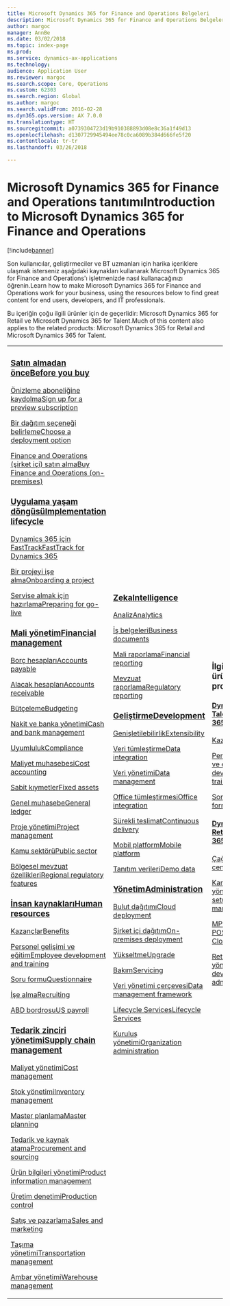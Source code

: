 ```yaml
---
title: Microsoft Dynamics 365 for Finance and Operations Belgeleri
description: Microsoft Dynamics 365 for Finance and Operations Belgeleri.
author: margoc
manager: AnnBe
ms.date: 03/02/2018
ms.topic: index-page
ms.prod: 
ms.service: dynamics-ax-applications
ms.technology: 
audience: Application User
ms.reviewer: margoc
ms.search.scope: Core, Operations
ms.custom: 62303
ms.search.region: Global
ms.author: margoc
ms.search.validFrom: 2016-02-28
ms.dyn365.ops.version: AX 7.0.0
ms.translationtype: HT
ms.sourcegitcommit: a0739304723d19b910388893d08e8c36a1f49d13
ms.openlocfilehash: d1307729945494ee78c0ca6089b384d666fe5f20
ms.contentlocale: tr-tr
ms.lasthandoff: 03/26/2018

---
```


# <a name="introduction-to-microsoft-dynamics-365-for-finance-and-operations"></a><span data-ttu-id="6b8f3-103">Microsoft Dynamics 365 for Finance and Operations tanıtımı</span><span class="sxs-lookup"><span data-stu-id="6b8f3-103">Introduction to Microsoft Dynamics 365 for Finance and Operations</span></span>
[!include[banner](includes/banner.md)]

<span data-ttu-id="6b8f3-104">Son kullanıcılar, geliştirmeciler ve BT uzmanları için harika içeriklere ulaşmak isterseniz aşağıdaki kaynakları kullanarak Microsoft Dynamics 365 for Finance and Operations'ı işletmenizde nasıl kullanacağınızı öğrenin.</span><span class="sxs-lookup"><span data-stu-id="6b8f3-104">Learn how to make Microsoft Dynamics 365 for Finance and Operations work for your business, using the resources below to find great content for end users, developers, and IT professionals.</span></span> 

<span data-ttu-id="6b8f3-105">Bu içeriğin çoğu ilgili ürünler için de geçerlidir: Microsoft Dynamics 365 for Retail ve Microsoft Dynamics 365 for Talent.</span><span class="sxs-lookup"><span data-stu-id="6b8f3-105">Much of this content also applies to the related products: Microsoft Dynamics 365 for Retail and Microsoft Dynamics 365 for Talent.</span></span> 

<table>
<colgroup>
<col width="33%" />
<col width="33%" />
<col width="33%" />
</colgroup>
<tbody>
<tr class="odd">
<td>
<h3><span data-ttu-id="6b8f3-106"><a href="get-started/before-you-buy.md">Satın almadan önce</a></span><span class="sxs-lookup"><span data-stu-id="6b8f3-106"><a href="get-started/before-you-buy.md">Before you buy</a></span></span></h3>
<p><span data-ttu-id="6b8f3-107"><a href="../dev-itpro/dev-tools/sign-up-preview-subscription.md">Önizleme aboneliğine kaydolma</a></span><span class="sxs-lookup"><span data-stu-id="6b8f3-107"><a href="../dev-itpro/dev-tools/sign-up-preview-subscription.md">Sign up for a preview subscription</a></span></span></p>
 <p><span data-ttu-id="6b8f3-108"><a href="../dev-itpro/deployment/choose-deployment-type.md">Bir dağıtım seçeneği belirleme</a></span><span class="sxs-lookup"><span data-stu-id="6b8f3-108"><a href="../dev-itpro/deployment/choose-deployment-type.md">Choose a deployment option</a></span></span></p>
 <p><span data-ttu-id="6b8f3-109"><a href="get-started/purchase-on-premises.md">Finance and Operations (şirket içi) satın alma</a></span><span class="sxs-lookup"><span data-stu-id="6b8f3-109"><a href="get-started/purchase-on-premises.md">Buy Finance and Operations (on-premises)</a></span></span></p>

<h3><span data-ttu-id="6b8f3-110"><a href="imp-lifecycle/implementation-lifecycle.md">Uygulama yaşam döngüsü</a></span><span class="sxs-lookup"><span data-stu-id="6b8f3-110"><a href="imp-lifecycle/implementation-lifecycle.md">Implementation lifecycle</a></span></span></h3>
<p><span data-ttu-id="6b8f3-111"><a href="get-started/fasttrack-dynamics-365-overview.md">Dynamics 365 için FastTrack</a></span><span class="sxs-lookup"><span data-stu-id="6b8f3-111"><a href="get-started/fasttrack-dynamics-365-overview.md">FastTrack for Dynamics 365</a></span></span></p>
<p><span data-ttu-id="6b8f3-112"><a href="imp-lifecycle/onboard.md">Bir projeyi işe alma</a></span><span class="sxs-lookup"><span data-stu-id="6b8f3-112"><a href="imp-lifecycle/onboard.md">Onboarding a project</a></span></span></p>
<p><span data-ttu-id="6b8f3-113"><a href="imp-lifecycle/prepare-go-live.md">Servise almak için hazırlama</a></span><span class="sxs-lookup"><span data-stu-id="6b8f3-113"><a href="imp-lifecycle/prepare-go-live.md">Preparing for go-live</a></span></span></p>
  
<h3><span data-ttu-id="6b8f3-114"><a href="../financials/index.md">Mali yönetim</a></span><span class="sxs-lookup"><span data-stu-id="6b8f3-114"><a href="../financials/index.md">Financial management</a></span></span></h3>
<p><span data-ttu-id="6b8f3-115"><a href="../financials/accounts-payable/accounts-payable.md">Borç hesapları</a></span><span class="sxs-lookup"><span data-stu-id="6b8f3-115"><a href="../financials/accounts-payable/accounts-payable.md">Accounts payable</a></span></span></p>
<p><span data-ttu-id="6b8f3-116"><a href="../financials/accounts-receivable/accounts-receivable.md">Alacak hesapları</a></span><span class="sxs-lookup"><span data-stu-id="6b8f3-116"><a href="../financials/accounts-receivable/accounts-receivable.md">Accounts receivable</a></span></span></p>
<p><span data-ttu-id="6b8f3-117"><a href="../financials/budgeting/budgeting-overview.md">Bütçeleme</a></span><span class="sxs-lookup"><span data-stu-id="6b8f3-117"><a href="../financials/budgeting/budgeting-overview.md">Budgeting</a></span></span></p>
<p><span data-ttu-id="6b8f3-118"><a href="../financials/cash-bank-management/cash-bank-management.md">Nakit ve banka yönetimi</a></span><span class="sxs-lookup"><span data-stu-id="6b8f3-118"><a href="../financials/cash-bank-management/cash-bank-management.md">Cash and bank management</a></span></span></p>
<p><span data-ttu-id="6b8f3-119"><a href="../financials/general-ledger/audit-policy-rules.md">Uyumluluk</a></span><span class="sxs-lookup"><span data-stu-id="6b8f3-119"><a href="../financials/general-ledger/audit-policy-rules.md">Compliance</a></span></span></p>
<p><span data-ttu-id="6b8f3-120"><a href="../financials/cost-accounting/cost-accounting-home-page.md">Maliyet muhasebesi</a></span><span class="sxs-lookup"><span data-stu-id="6b8f3-120"><a href="../financials/cost-accounting/cost-accounting-home-page.md">Cost accounting</a></span></span></p>
<p><span data-ttu-id="6b8f3-121"><a href="../financials/fixed-assets/fixed-assets.md">Sabit kıymetler</a></span><span class="sxs-lookup"><span data-stu-id="6b8f3-121"><a href="../financials/fixed-assets/fixed-assets.md">Fixed assets</a></span></span></p>
<p><span data-ttu-id="6b8f3-122"><a href="../financials/general-ledger/general-ledger.md">Genel muhasebe</a></span><span class="sxs-lookup"><span data-stu-id="6b8f3-122"><a href="../financials/general-ledger/general-ledger.md">General ledger</a></span></span></p>
<p><span data-ttu-id="6b8f3-123"><a href="../financials/project-management/overview-project-management-accounting.md">Proje yönetimi</a></span><span class="sxs-lookup"><span data-stu-id="6b8f3-123"><a href="../financials/project-management/overview-project-management-accounting.md">Project management</a></span></span></p>
<p><span data-ttu-id="6b8f3-124"><a href="../financials/public-sector/public-sector-functionality.md">Kamu sektörü</a></span><span class="sxs-lookup"><span data-stu-id="6b8f3-124"><a href="../financials/public-sector/public-sector-functionality.md">Public sector</a></span></span></p>
<p><span data-ttu-id="6b8f3-125"><a href="../dev-itpro/lcs-solutions/country-region.md">Bölgesel mevzuat özellikleri</a></span><span class="sxs-lookup"><span data-stu-id="6b8f3-125"><a href="../dev-itpro/lcs-solutions/country-region.md">Regional regulatory features</a></span></span></p>

<H3><span data-ttu-id="6b8f3-126"><a href="hr/hr-landing-page.md">İnsan kaynakları</a></span><span class="sxs-lookup"><span data-stu-id="6b8f3-126"><a href="hr/hr-landing-page.md">Human resources</a></span></span></h3>
<p><span data-ttu-id="6b8f3-127"><a href="../talent/manage-benefit-program.md">Kazançlar</a></span><span class="sxs-lookup"><span data-stu-id="6b8f3-127"><a href="../talent/manage-benefit-program.md">Benefits</a></span></span></p>
<p><span data-ttu-id="6b8f3-128"><a href="../talent/performance-management-overview.md">Personel gelişimi ve eğitim</a></span><span class="sxs-lookup"><span data-stu-id="6b8f3-128"><a href="../talent/performance-management-overview.md">Employee development and training</a></span></span></p>
<p><span data-ttu-id="6b8f3-129"><a href="../talent/questionnaires.md">Soru formu</a></span><span class="sxs-lookup"><span data-stu-id="6b8f3-129"><a href="../talent/questionnaires.md">Questionnaire</a></span></span></p>
<p><span data-ttu-id="6b8f3-130"><a href="hr/manage-recruiting-process.md">İşe alma</a></span><span class="sxs-lookup"><span data-stu-id="6b8f3-130"><a href="hr/manage-recruiting-process.md">Recruiting</a></span></span></p>
<p><span data-ttu-id="6b8f3-131"><a href="hr/localizations/noam-usa-payroll.md">ABD bordrosu</a></span><span class="sxs-lookup"><span data-stu-id="6b8f3-131"><a href="hr/localizations/noam-usa-payroll.md">US payroll</a></span></span></p>

<h3><span data-ttu-id="6b8f3-132"><a href="../supply-chain/index.md">Tedarik zinciri yönetimi</a></span><span class="sxs-lookup"><span data-stu-id="6b8f3-132"><a href="../supply-chain/index.md">Supply chain management</a></span></span></h3>
<p><span data-ttu-id="6b8f3-133"><a href="../supply-chain/cost-management/costing-sheets.md">Maliyet yönetimi</a></span><span class="sxs-lookup"><span data-stu-id="6b8f3-133"><a href="../supply-chain/cost-management/costing-sheets.md">Cost management</a></span></span></p>
<p><span data-ttu-id="6b8f3-134"><a href="../supply-chain/inventory/inventory-home-page.md">Stok yönetimi</a></span><span class="sxs-lookup"><span data-stu-id="6b8f3-134"><a href="../supply-chain/inventory/inventory-home-page.md">Inventory management</a></span></span></p>
<p><span data-ttu-id="6b8f3-135"><a href="../supply-chain/master-planning/master-plans.md">Master planlama</a></span><span class="sxs-lookup"><span data-stu-id="6b8f3-135"><a href="../supply-chain/master-planning/master-plans.md">Master planning</a></span></span></p>
<p><span data-ttu-id="6b8f3-136"><a href="../supply-chain/procurement/procurement-sourcing-overview.md">Tedarik ve kaynak atama</a></span><span class="sxs-lookup"><span data-stu-id="6b8f3-136"><a href="../supply-chain/procurement/procurement-sourcing-overview.md">Procurement and sourcing</a></span></span></p>
<p><span data-ttu-id="6b8f3-137"><a href="../supply-chain/pim/product-information.md">Ürün bilgileri yönetimi</a></span><span class="sxs-lookup"><span data-stu-id="6b8f3-137"><a href="../supply-chain/pim/product-information.md">Product information management</a></span></span></p>
<p><span data-ttu-id="6b8f3-138"><a href="../supply-chain/production-control/production-process-overview.md">Üretim denetimi</a></span><span class="sxs-lookup"><span data-stu-id="6b8f3-138"><a href="../supply-chain/production-control/production-process-overview.md">Production control</a></span></span></p>
<p><span data-ttu-id="6b8f3-139"><a href="../supply-chain/sales-marketing/overview-sales-marketing.md">Satış ve pazarlama</a></span><span class="sxs-lookup"><span data-stu-id="6b8f3-139"><a href="../supply-chain/sales-marketing/overview-sales-marketing.md">Sales and marketing</a></span></span></p>
<p><span data-ttu-id="6b8f3-140"><a href="../supply-chain/transportation/transportation-management-overview.md">Taşıma yönetimi</a></span><span class="sxs-lookup"><span data-stu-id="6b8f3-140"><a href="../supply-chain/transportation/transportation-management-overview.md">Transportation management</a></span></span></p>
<p><span data-ttu-id="6b8f3-141"><a href="../supply-chain/warehousing/warehouse-configuration.md">Ambar yönetimi</a></span><span class="sxs-lookup"><span data-stu-id="6b8f3-141"><a href="../supply-chain/warehousing/warehouse-configuration.md">Warehouse management</a></span></span></p>

</td>
<td>
<h3><span data-ttu-id="6b8f3-142"><a href="../dev-itpro/analytics/bi-reporting-home-page.md">Zeka</a></span><span class="sxs-lookup"><span data-stu-id="6b8f3-142"><a href="../dev-itpro/analytics/bi-reporting-home-page.md">Intelligence</a></span></span></h3>
<p><span data-ttu-id="6b8f3-143"><a href="../dev-itpro/analytics/analytics.md">Analiz</a></span><span class="sxs-lookup"><span data-stu-id="6b8f3-143"><a href="../dev-itpro/analytics/analytics.md">Analytics</a></span></span></p>
 <p><span data-ttu-id="6b8f3-144"><a href="../dev-itpro/analytics/document-reporting-services.md">İş belgeleri</a></span><span class="sxs-lookup"><span data-stu-id="6b8f3-144"><a href="../dev-itpro/analytics/document-reporting-services.md">Business documents</a></span></span></p>
<p><span data-ttu-id="6b8f3-145"><a href="../dev-itpro/analytics/financial-reporting-intro.md">Mali raporlama</a></span><span class="sxs-lookup"><span data-stu-id="6b8f3-145"><a href="../dev-itpro/analytics/financial-reporting-intro.md">Financial reporting</a></span></span></p>
<p><span data-ttu-id="6b8f3-146"><a href="../dev-itpro/analytics/general-electronic-reporting.md">Mevzuat raporlama</a></span><span class="sxs-lookup"><span data-stu-id="6b8f3-146"><a href="../dev-itpro/analytics/general-electronic-reporting.md">Regulatory reporting</a></span></span></p>



<h3><span data-ttu-id="6b8f3-147"><a href="../dev-itpro/dev-tools/developer-home-page.md">Geliştirme</span><span class="sxs-lookup"><span data-stu-id="6b8f3-147"><a href="../dev-itpro/dev-tools/developer-home-page.md">Development</span></span></h3>
<p><span data-ttu-id="6b8f3-148"><a href="../dev-itpro/extensibility/extensibility-home-page.md">Genişletilebilirlik</a></span><span class="sxs-lookup"><span data-stu-id="6b8f3-148"><a href="../dev-itpro/extensibility/extensibility-home-page.md">Extensibility</a></span></span></p>

<p><span data-ttu-id="6b8f3-149"><a href="../dev-itpro/data-entities/integration-overview.md">Veri tümleştirme</a></span><span class="sxs-lookup"><span data-stu-id="6b8f3-149"><a href="../dev-itpro/data-entities/integration-overview.md">Data integration</a></span></span></p>
<p><span data-ttu-id="6b8f3-150"><a href="../dev-itpro/data-entities/data-entities.md">Veri yönetimi</a></span><span class="sxs-lookup"><span data-stu-id="6b8f3-150"><a href="../dev-itpro/data-entities/data-entities.md">Data management</a></span></span></p>

<p><span data-ttu-id="6b8f3-151"><a href="../dev-itpro/office-integration/office-integration.md">Office tümleştirmesi</a></span><span class="sxs-lookup"><span data-stu-id="6b8f3-151"><a href="../dev-itpro/office-integration/office-integration.md">Office integration</a></span></span></p>
<p><span data-ttu-id="6b8f3-152"><a href="../dev-itpro/dev-tools/continuous-delivery-home-page.md">Sürekli teslimat</a></span><span class="sxs-lookup"><span data-stu-id="6b8f3-152"><a href="../dev-itpro/dev-tools/continuous-delivery-home-page.md">Continuous delivery</a></span></span></p>
<p><span data-ttu-id="6b8f3-153"><a href="../dev-itpro/mobile-apps/platform/mobile-platform-home-page.md">Mobil platform</a></span><span class="sxs-lookup"><span data-stu-id="6b8f3-153"><a href="../dev-itpro/mobile-apps/platform/mobile-platform-home-page.md">Mobile platform</a></span></span></p>
<p><span data-ttu-id="6b8f3-154"><a href="get-started/demo-data.md">Tanıtım verileri</a></span><span class="sxs-lookup"><span data-stu-id="6b8f3-154"><a href="get-started/demo-data.md">Demo data</a></span></span></p>

<h3><span data-ttu-id="6b8f3-155"><a href="../dev-itpro/sysadmin/system-administration-home-page.md">Yönetim</span><span class="sxs-lookup"><span data-stu-id="6b8f3-155"><a href="../dev-itpro/sysadmin/system-administration-home-page.md">Administration</span></span></h3>
<p><span data-ttu-id="6b8f3-156"><a href="../dev-itpro/deployment/cloud-deployment-overview.md">Bulut dağıtımı</a></span><span class="sxs-lookup"><span data-stu-id="6b8f3-156"><a href="../dev-itpro/deployment/cloud-deployment-overview.md">Cloud deployment</a></span></span></p>
<p><span data-ttu-id="6b8f3-157"><a href="../dev-itpro/deployment/on-premises-deployment-landing-page.md">Şirket içi dağıtım</a></span><span class="sxs-lookup"><span data-stu-id="6b8f3-157"><a href="../dev-itpro/deployment/on-premises-deployment-landing-page.md">On-premises deployment</a></span></span></p>
<p><span data-ttu-id="6b8f3-158"><a href="../dev-itpro/migration-upgrade/upgrade-home-page.md">Yükseltme</a></span><span class="sxs-lookup"><span data-stu-id="6b8f3-158"><a href="../dev-itpro/migration-upgrade/upgrade-home-page.md">Upgrade</a></span></span></p>
<p><span data-ttu-id="6b8f3-159"><a href="../dev-itpro/dev-tools/continuous-delivery-home-page.md#servicing">Bakım</a></span><span class="sxs-lookup"><span data-stu-id="6b8f3-159"><a href="../dev-itpro/dev-tools/continuous-delivery-home-page.md#servicing">Servicing</a></span></span></p>
<p><span data-ttu-id="6b8f3-160"><a href="../dev-itpro/data-entities/data-entities.md">Veri yönetimi çerçevesi</a></span><span class="sxs-lookup"><span data-stu-id="6b8f3-160"><a href="../dev-itpro/data-entities/data-entities.md">Data management framework</a></span></span></p>
<p><span data-ttu-id="6b8f3-161"><a href="../dev-itpro/lifecycle-services/lcs.md">Lifecycle Services</a></span><span class="sxs-lookup"><span data-stu-id="6b8f3-161"><a href="../dev-itpro/lifecycle-services/lcs.md">Lifecycle Services</a></span></span></p>
<p><span data-ttu-id="6b8f3-162"><a href="organization-administration/organization-administration-home-page.md">Kuruluş yönetimi</a></span><span class="sxs-lookup"><span data-stu-id="6b8f3-162"><a href="organization-administration/organization-administration-home-page.md">Organization administration</a></span></span></p>
</td>
<td>
<h3><span data-ttu-id="6b8f3-163">İlgili ürünler</span><span class="sxs-lookup"><span data-stu-id="6b8f3-163">Related products</span></span></h3>
<h4><span data-ttu-id="6b8f3-164"><a href="../talent/index.md">Dynamics 365 for Talent</a></span><span class="sxs-lookup"><span data-stu-id="6b8f3-164"><a href="../talent/index.md">Dynamics 365 for Talent</a></span></span></h4>
<p><span data-ttu-id="6b8f3-165"><a href="../talent/manage-benefit-program.md">Kazançlar</a></span><span class="sxs-lookup"><span data-stu-id="6b8f3-165"><a href="../talent/manage-benefit-program.md">Benefits</a></span></span></p>
<p><span data-ttu-id="6b8f3-166"><a href="../talent/performance-management-overview.md">Personel gelişimi ve eğitim</a></span><span class="sxs-lookup"><span data-stu-id="6b8f3-166"><a href="../talent/performance-management-overview.md">Employee development and training</a></span></span></p>
<p><span data-ttu-id="6b8f3-167"><a href="../talent/questionnaires.md">Soru formu</a></span><span class="sxs-lookup"><span data-stu-id="6b8f3-167"><a href="../talent/questionnaires.md">Questionnaire</a></span></span></p>

<h4><span data-ttu-id="6b8f3-168"><a href="../retail/index.md">Dynamics 365 for Retail</a></span><span class="sxs-lookup"><span data-stu-id="6b8f3-168"><a href="../retail/index.md">Dynamics 365 for Retail</a></span></span></h4>
<p><span data-ttu-id="6b8f3-169"><a href="../retail/call-center-functionality.md">Çağrı merkezi</span><span class="sxs-lookup"><span data-stu-id="6b8f3-169"><a href="../retail/call-center-functionality.md">Call center</span></span></p>
<p><span data-ttu-id="6b8f3-170"><a href="../retail/define-maintain-retail-channels.md">Kanal kurulumu ve yönetimi</span><span class="sxs-lookup"><span data-stu-id="6b8f3-170"><a href="../retail/define-maintain-retail-channels.md">Channel setup and management</span></span></p>
<p><span data-ttu-id="6b8f3-171"><a href="../retail/retail-peripherals-overview.md">MPOS ve Bulut POS</span><span class="sxs-lookup"><span data-stu-id="6b8f3-171"><a href="../retail/retail-peripherals-overview.md">MPOS and Cloud POS</span></span></p>
<p><span data-ttu-id="6b8f3-172"><a href="../retail/dev-itpro/dev-retail-home-page.md">Retail geliştiricisi ve yönetimi</span><span class="sxs-lookup"><span data-stu-id="6b8f3-172"><a href="../retail/dev-itpro/dev-retail-home-page.md">Retail developer and administration</span></span></p>

</td>
</tr>

</tbody>
</table>

